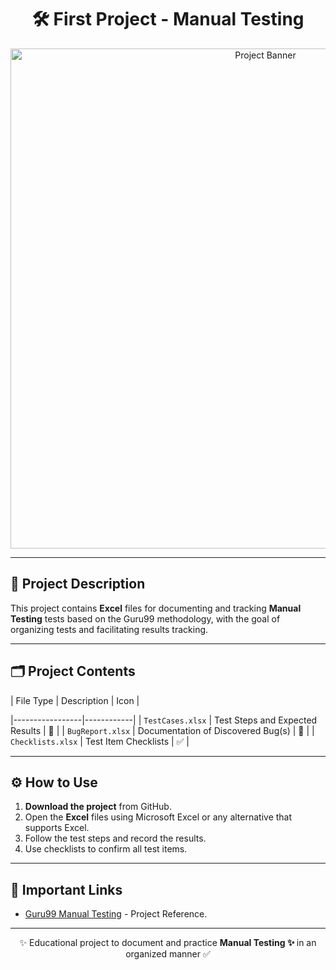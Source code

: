 <div align="center">
  <h1>🛠️ First Project - Manual Testing</h1>
  <img src="https://via.placeholder.com/800x200/4CAF50/ffffff?text=Guru99+Manual+Testing+Project" alt="Project Banner" width="800"/>
</div>

---

## 📌 Project Description
This project contains **Excel** files for documenting and tracking **Manual Testing** tests based on the Guru99 methodology, with the goal of organizing tests and facilitating results tracking.

---

## 🗂️ Project Contents

| File Type | Description | Icon |

|-----------------|------------|
| `TestCases.xlsx` | Test Steps and Expected Results | 📝 |
| `BugReport.xlsx` | Documentation of Discovered Bug(s) | 🐞 |
| `Checklists.xlsx` | Test Item Checklists | ✅ |

---

## ⚙️ How to Use
1. **Download the project** from GitHub.
2. Open the **Excel** files using Microsoft Excel or any alternative that supports Excel.
3. Follow the test steps and record the results.
4. Use checklists to confirm all test items.

---

## 📎 Important Links
- [Guru99 Manual Testing](https://www.guru99.com/manual-testing.html) - Project Reference.

---

<div align="center">
  <p> ✨ Educational project to document and practice <strong>Manual Testing ✨ </strong> in an organized manner ✅</p>
</div>
